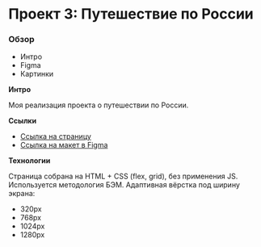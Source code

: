 # Проект 3: Путешествие по России

### Обзор
* Интро
* Figma
* Картинки

**Интро**

Моя реализация проекта о путешествии по России.

**Ссылки**

* [Ссылка на страницу](https://sokolov-ml.github.io/russian-travel/index.html)
* [Ссылка на макет в Figma](https://www.figma.com/file/OyRWEjU6wBwRe1hapzQoLx/Sprint-3%3A-Russia-%2F-desktop-%2B-mobile?node-id=28503%3A0)

**Технологии**

Страница собрана на HTML + CSS (flex, grid), без применения JS.
Используется методология БЭМ.
Адаптивная вёрстка под ширину экрана:
* 320px
* 768px
* 1024px
* 1280px

